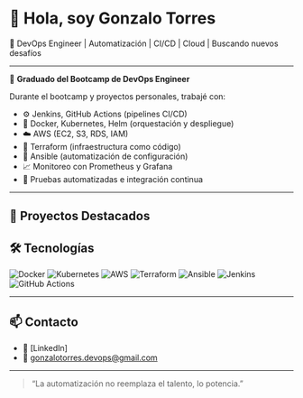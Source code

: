 # 👋 Hola, soy Gonzalo Torres

🎯 DevOps Engineer | Automatización | CI/CD | Cloud | Buscando nuevos desafíos

---

🚀 **Graduado del Bootcamp de DevOps Engineer**

Durante el bootcamp y proyectos personales, trabajé con:

- ⚙️ Jenkins, GitHub Actions (pipelines CI/CD)
- 🐳 Docker, Kubernetes, Helm (orquestación y despliegue)
- ☁️ AWS (EC2, S3, RDS, IAM)
- 📜 Terraform (infraestructura como código)
- 🔧 Ansible (automatización de configuración)
- 📈 Monitoreo con Prometheus y Grafana
- 🧪 Pruebas automatizadas e integración continua

---

## 📌 Proyectos Destacados


## 🛠 Tecnologías

![Docker](https://img.shields.io/badge/-Docker-2496ED?logo=docker&logoColor=white&style=flat)
![Kubernetes](https://img.shields.io/badge/-Kubernetes-326CE5?logo=kubernetes&logoColor=white&style=flat)
![AWS](https://img.shields.io/badge/-AWS-232F3E?logo=amazonaws&logoColor=white&style=flat)
![Terraform](https://img.shields.io/badge/-Terraform-7B42BC?logo=terraform&logoColor=white&style=flat)
![Ansible](https://img.shields.io/badge/-Ansible-EE0000?logo=ansible&logoColor=white&style=flat)
![Jenkins](https://img.shields.io/badge/-Jenkins-D24939?logo=jenkins&logoColor=white&style=flat)
![GitHub Actions](https://img.shields.io/badge/-GitHub%20Actions-2088FF?logo=githubactions&logoColor=white&style=flat)

---

## 📫 Contacto

- 💼 [LinkedIn]
- 📧 gonzalotorres.devops@gmail.com 

---

> “La automatización no reemplaza el talento, lo potencia.”
